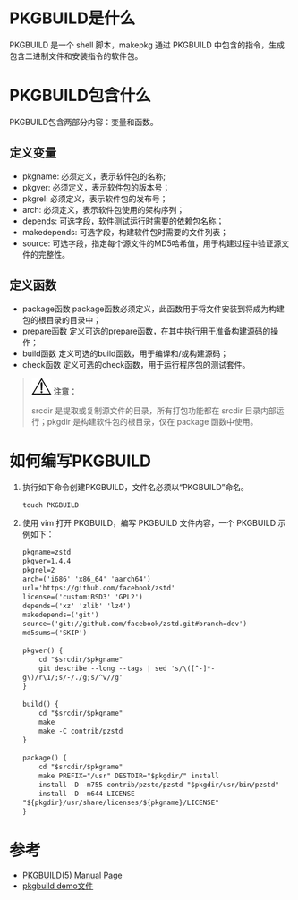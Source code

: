 # PKGBUILD是什么

PKGBUILD 是一个 shell 脚本，makepkg 通过 PKGBUILD 中包含的指令，生成包含二进制文件和安装指令的软件包。

# PKGBUILD包含什么

PKGBUILD包含两部分内容：变量和函数。

## 定义变量

- pkgname: 必须定义，表示软件包的名称;
- pkgver: 必须定义，表示软件包的版本号；
- pkgrel: 必须定义，表示软件包的发布号；
- arch: 必须定义，表示软件包使用的架构序列；
- depends: 可选字段，软件测试运行时需要的依赖包名称；
- makedepends: 可选字段，构建软件包时需要的文件列表；
- source: 可选字段，指定每个源文件的MD5哈希值，用于构建过程中验证源文件的完整性。

## 定义函数

- package函数
  package函数必须定义，此函数用于将文件安装到将成为构建包的根目录的目录中；
- prepare函数
  定义可选的prepare函数，在其中执行用于准备构建源码的操作；
- build函数
  定义可选的build函数，用于编译和/或构建源码；
- check函数
  定义可选的check函数，用于运行程序包的测试套件。

>![](./../public_sys-resources/icon-notice.gif) **注意：** 
>
> srcdir 是提取或复制源文件的目录，所有打包功能都在 srcdir 目录内部运行；pkgdir 是构建软件包的根目录，仅在 package 函数中使用。


# 如何编写PKGBUILD


1. 执行如下命令创建PKGBUILD，文件名必须以“PKGBUILD”命名。
    
    ```shell
    touch PKGBUILD
    ```


2. 使用 vim 打开 PKGBUILD，编写 PKGBUILD 文件内容，一个 PKGBUILD 示例如下：

    ```shell
    pkgname=zstd
    pkgver=1.4.4
    pkgrel=2
    arch=('i686' 'x86_64' 'aarch64')
    url='https://github.com/facebook/zstd'
    license=('custom:BSD3' 'GPL2')
    depends=('xz' 'zlib' 'lz4')
    makedepends=('git')
    source=('git://github.com/facebook/zstd.git#branch=dev')
    md5sums=('SKIP')
    
    pkgver() {
    	cd "$srcdir/$pkgname"
    	git describe --long --tags | sed 's/\([^-]*-g\)/r\1/;s/-/./g;s/^v//g'
    }
    
    build() {
    	cd "$srcdir/$pkgname"
    	make
    	make -C contrib/pzstd
    }
    
    package() {
    	cd "$srcdir/$pkgname"
    	make PREFIX="/usr" DESTDIR="$pkgdir/" install
    	install -D -m755 contrib/pzstd/pzstd "$pkgdir/usr/bin/pzstd"
    	install -D -m644 LICENSE "${pkgdir}/usr/share/licenses/${pkgname}/LICENSE"
    }
    ```

# 参考

- [PKGBUILD(5) Manual Page](https://www.archlinux.org/pacman/PKGBUILD.5.html)
- [pkgbuild demo文件](https://git.archlinux.org/pacman.git/plain/proto/PKGBUILD.proto)
